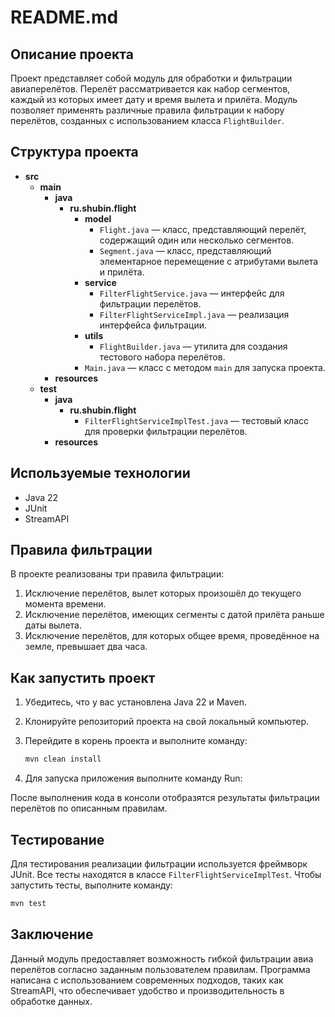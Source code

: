 # README.md

## Описание проекта

Проект представляет собой модуль для обработки и фильтрации авиаперелётов.
Перелёт рассматривается как набор сегментов, каждый из которых имеет дату и время вылета и прилёта.
Модуль позволяет применять различные правила фильтрации к набору перелётов, созданных с использованием класса `FlightBuilder`.

## Структура проекта

- **src**
    - **main**
        - **java**
            - **ru.shubin.flight**
                - **model**
                    - `Flight.java` — класс, представляющий перелёт, содержащий один или несколько сегментов.
                    - `Segment.java` — класс, представляющий элементарное перемещение с атрибутами вылета и прилёта.
                - **service**
                    - `FilterFlightService.java` — интерфейс для фильтрации перелётов.
                    - `FilterFlightServiceImpl.java` — реализация интерфейса фильтрации.
                - **utils**
                    - `FlightBuilder.java` — утилита для создания тестового набора перелётов.
                - `Main.java` — класс с методом `main` для запуска проекта.
        - **resources**
    - **test**
        - **java**
            - **ru.shubin.flight**
                - `FilterFlightServiceImplTest.java` — тестовый класс для проверки фильтрации перелётов.
        - **resources**

## Используемые технологии

- Java 22
- JUnit
- StreamAPI

## Правила фильтрации

В проекте реализованы три правила фильтрации:

1. Исключение перелётов, вылет которых произошёл до текущего момента времени.
2. Исключение перелётов, имеющих сегменты с датой прилёта раньше даты вылета.
3. Исключение перелётов, для которых общее время, проведённое на земле, превышает два часа.

## Как запустить проект

1. Убедитесь, что у вас установлена Java 22 и Maven.
2. Клонируйте репозиторий проекта на свой локальный компьютер.
3. Перейдите в корень проекта и выполните команду:

   ```bash
   mvn clean install
   ```

4. Для запуска приложения выполните команду Run:

После выполнения кода в консоли отобразятся результаты фильтрации перелётов по описанным правилам.

## Тестирование

Для тестирования реализации фильтрации используется фреймворк JUnit. Все тесты находятся в классе `FilterFlightServiceImplTest`. Чтобы запустить тесты, выполните команду:

```bash
mvn test
```

## Заключение

Данный модуль предоставляет возможность гибкой фильтрации авиа перелётов согласно заданным пользователем правилам. Программа написана с использованием современных подходов, таких как StreamAPI, что обеспечивает удобство и производительность в обработке данных.
